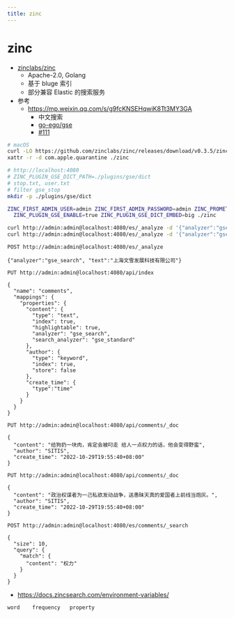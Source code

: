 ```yaml
---
title: zinc
---
```


# zinc

- [zinclabs/zinc](https://github.com/zinclabs/zinc)
  - Apache-2.0, Golang
  - 基于 bluge 索引
  - 部分兼容 Elastic 的搜索服务
- 参考
  - https://mp.weixin.qq.com/s/g9fcKNSEHqwiK8Tt3MY3GA
    - 中文搜索
    - [go-ego/gse](https://github.com/go-ego/gse)
    - [#111](https://github.com/zinclabs/zinc/pull/111)

```bash
# macOS
curl -LO https://github.com/zinclabs/zinc/releases/download/v0.3.5/zinc_0.3.5_Darwin_x86_64.tar.gz
xattr -r -d com.apple.quarantine ./zinc

# http://localhost:4080
# ZINC_PLUGIN_GSE_DICT_PATH=./plugins/gse/dict
# stop.txt, user.txt
# filter gse_stop
mkdir -p ./plugins/gse/dict

ZINC_FIRST_ADMIN_USER=admin ZINC_FIRST_ADMIN_PASSWORD=admin ZINC_PROMETHEUS_ENABLE=true \
  ZINC_PLUGIN_GSE_ENABLE=true ZINC_PLUGIN_GSE_DICT_EMBED=big ./zinc

curl http://admin:admin@localhost:4080/es/_analyze -d '{"analyzer":"gse_standard", "text":"今天天气真真好"}' | jq
curl http://admin:admin@localhost:4080/es/_analyze -d '{"analyzer":"gse_search", "text":"今天天气真真好"}' | jq
```

```http
POST http://admin:admin@localhost:4080/es/_analyze

{"analyzer":"gse_search", "text":"上海文雪发展科技有限公司"}
```

```http
PUT http://admin:admin@localhost:4080/api/index

{
  "name": "comments",
  "mappings": {
    "properties": {
      "content": {
        "type": "text",
        "index": true,
        "highlightable": true,
        "analyzer": "gse_search",
        "search_analyzer": "gse_standard"
      },
      "author": {
        "type": "keyword",
        "index": true,
        "store": false
      },
      "create_time": {
        "type":"time"
      }
    }
  }
}
```

```http
PUT http://admin:admin@localhost:4080/api/comments/_doc

{
  "content": "给狗扔一块肉，肯定会被叼走 给人一点权力的话，他会变得野蛮",
  "author": "SITIS",
  "create_time": "2022-10-29T19:55:40+08:00"
}
```

```http
PUT http://admin:admin@localhost:4080/api/comments/_doc

{
  "content": "政治权谋者为一己私欲发动战争，送愚昧天真的爱国者上前线当炮灰。",
  "author": "SITIS",
  "create_time": "2022-10-29T19:55:40+08:00"
}
```

```http
POST http://admin:admin@localhost:4080/es/comments/_search

{
  "size": 10,
  "query": {
    "match": {
      "content": "权力"
    }
  }
}
```

- https://docs.zincsearch.com/environment-variables/

```txt title="user.txt"
word    frequency   property
```
